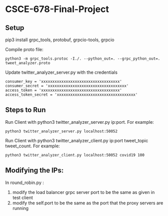 # CSCE-678-Final-Project

## Setup

pip3 install grpc_tools, protobuf, grpcio-tools, grpcio

Compile proto file:
```
python3 -m grpc_tools.protoc -I./. --python_out=. --grpc_python_out=. tweet_analyzer.proto
```
Update twitter_analyzer_server.py with the credentials
```
consumer_key = 'xxxxxxxxxxxxxxxxxxxxxxxxxxxxxxxxxxx'
consumer_secret = 'xxxxxxxxxxxxxxxxxxxxxxxxxxxxxxxxxxx'
access_token = 'xxxxxxxxxxxxxxxxxxxxxxxxxxxxxxxxxxx'
access_token_secret = 'xxxxxxxxxxxxxxxxxxxxxxxxxxxxxxxxxxx'
```

## Steps to Run
Run Client with python3 twitter_analyzer_server.py ip:port. For example:
```
python3 twitter_analyzer_server.py localhost:50052
```

Run Client with python3 twitter_analyzer_client.py ip:port tweet_topic tweet_count. For example:
```
python3 twitter_analyzer_client.py localhost:50052 covid19 100
```

## Modifying the IPs:
In round_robin.py :
1) modify the load balancer grpc server port to be the same as given in test client
2) modify the self.port to be the same as the port that the proxy servers are running
